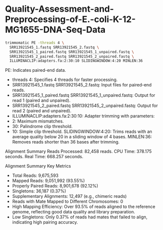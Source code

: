 # Quality-Assessment-and-Preprocessing-of-E.-coli-K-12-MG1655-DNA-Seq-Data

```bash
trimmomatic PE -threads 4 \
  SRR13921545_1.fastq SRR13921545_2.fastq \
  SRR13921545_1_paired.fastq SRR13921545_1_unpaired.fastq \
  SRR13921545_2_paired.fastq SRR13921545_2_unpaired.fastq \
  ILLUMINACLIP:adapters.fa:2:30:10 SLIDINGWINDOW:4:20 MINLEN:36
```
PE: Indicates paired-end data.
- threads 4: Specifies 4 threads for faster processing.
- SRR13921545_1.fastq SRR13921545_2.fastq: Input files for paired-end reads.
- SRR13921545_1_paired.fastq SRR13921545_1_unpaired.fastq: Output for read 1 (paired and unpaired).
- SRR13921545_2_paired.fastq SRR13921545_2_unpaired.fastq: Output for read 2 (paired and unpaired).
- ILLUMINACLIP:adapters.fa:2:30:10: Adapter trimming with parameters:
- 2: Maximum mismatches.
- 30: Palindrome clip threshold.
- 10: Simple clip threshold.
SLIDINGWINDOW:4:20: Trims reads with an average quality below 20 in a sliding window of 4 bases.
MINLEN:36: Removes reads shorter than 36 bases after trimming.

Alignment Summary
Reads Processed: 82,458 reads.
CPU Time: 378.175 seconds.
Real Time: 668.257 seconds.

Alignment Summary
Key Metrics
- Total Reads: 9,675,593
- Mapped Reads: 9,051,992 (93.55%)
- Properly Paired Reads: 8,901,678 (92.12%)
- Singletons: 36,187 (0.37%)
- Supplementary Alignments: 12,497 (e.g., chimeric reads)
- Reads with Mate Mapped to Different Chromosomes: 0
- High Mapping Efficiency:
Over 93.5% of reads aligned to the reference genome, reflecting good data quality and library preparation.
- Low Singletons:
Only 0.37% of reads had mates that failed to align, indicating high pairing accuracy.
